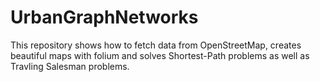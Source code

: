 # UrbanGraphNetworks
This repository shows how to fetch data from OpenStreetMap, creates beautiful maps with folium and solves Shortest-Path problems as well as Travling Salesman problems.

